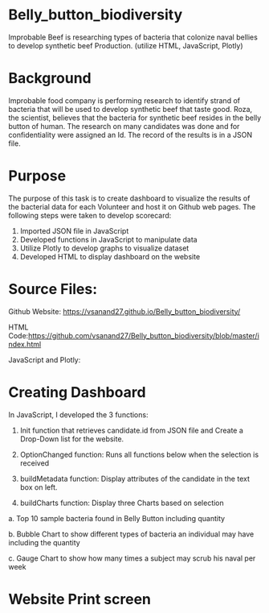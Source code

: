# Belly_button_biodiversity
Improbable Beef is researching types of bacteria that colonize naval bellies to develop synthetic beef Production. (utilize HTML, JavaScript, Plotly)

# Background
Improbable food company is performing research to identify strand of bacteria that will be used to develop synthetic beef that taste good.  Roza, the scientist, believes that the bacteria for synthetic beef resides in the belly button of human.  The research on many candidates was done and for confidentiality were assigned an Id.  The record of the results is in a JSON file. 

# Purpose
The purpose of this task is to create dashboard to visualize the results of the bacterial data for each Volunteer and host it on Github web pages.  The following steps were taken to develop scorecard:
1)	 Imported JSON file in JavaScript
2)	Developed functions in JavaScript to manipulate data
3)	Utilize Plotly to develop graphs to visualize dataset 
4)	Developed HTML to display dashboard on the website

# Source Files: 
Github Website: https://vsanand27.github.io/Belly_button_biodiversity/

HTML Code:https://github.com/vsanand27/Belly_button_biodiversity/blob/master/index.html

JavaScript and Plotly: 

# Creating Dashboard
In JavaScript, I developed the 3 functions:
1)	Init function that retrieves candidate.id from JSON file and Create a Drop-Down list for the website.  


2)	OptionChanged function: Runs all functions below when the selection is received

3)	buildMetadata function: Display attributes of the candidate in the text box on left.   

4)	buildCharts function: Display three Charts based on selection

a.	Top 10 sample bacteria found in Belly Button including quantity

b.	Bubble Chart to show different types of bacteria an individual may have including the quantity

c.	Gauge Chart to show how many times a subject may scrub his naval per week


# Website Print screen

